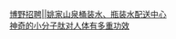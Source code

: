   
[博野招聘||​姚家山泉桶装水、瓶装水配送中心](http://www.dianyue.me/archives/009/ilj82q8pgy2l1yei/)  
[神奇的小分子肽对人体有多重功效](http://www.dianyue.me/archives/889/z0quaxfwnxeeurth/)